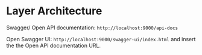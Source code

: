 # Layer Architecture

Swagger/ Open API documentation: 
`http://localhost:9000/api-docs`

Open Swagger UI:
`http://localhost:9000/swagger-ui/index.html`
and insert the the Open API documentation URL.

